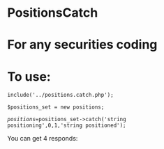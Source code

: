# PositionsCatch
# For any securities coding
# To use:
<code>include('../positions.catch.php');</code>

<code>$positions_set = new positions;</code>

<code>$positions=$positions_set->catch('string positioning',0,1,'string positioned');</code>

You can get 4 responds:
